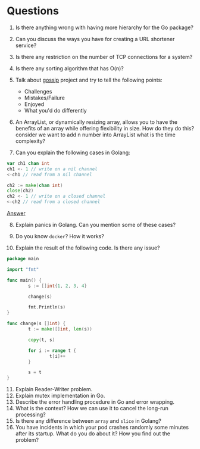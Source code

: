 # Questions

1. Is there anything wrong with having more hierarchy for the Go package?
2. Can you discuss the ways you have for creating a URL shortener service?
3. Is there any restriction on the number of TCP connections for a system?
4. Is there any sorting algorithm that has O(n)?

5. Talk about [gossip](https://github.com/elahe-dastan/gossip) project and try to tell the following points:

   - Challenges
   - Mistakes/Failure
   - Enjoyed
   - What you'd do differently

6. An ArrayList, or dynamically resizing array, allows you to have the benefits of an array while offering flexibility in size.
   How do they do this? consider we want to add n number into ArrayList what is the time complexity?

7. Can you explain the following cases in Golang:

```go
var ch1 chan int
ch1 <- 1 // write on a nil channel
<-ch1 // read from a nil channel

ch2 := make(chan int)
close(ch2)
ch2 <- 1 // write on a closed channel
<-ch2 // read from a closed channel
```

[Answer](https://stackoverflow.com/questions/39015602/how-does-a-non-initialized-channel-behave)

8. Explain panics in Golang. Can you mention some of these cases?

9. Do you know `docker`? How it works?

10. Explain the result of the following code. Is there any issue?

```go
package main

import "fmt"

func main() {
        s := []int{1, 2, 3, 4}

        change(s)

        fmt.Println(s)
}

func change(s []int) {
        t := make([]int, len(s))

        copy(t, s)

        for i := range t {
                t[i]++
        }

        s = t
}
```

11. Explain Reader-Writer problem.
12. Explain mutex implementation in Go.
13. Describe the error handling procedure in Go and error wrapping.
14. What is the context? How we can use it to cancel the long-run processing?
15. Is there any difference between `array` and `slice` in Golang?
16. You have incidents in which your pod crashes randomly some minutes after its startup. What do you do about it? How you find out the problem?
